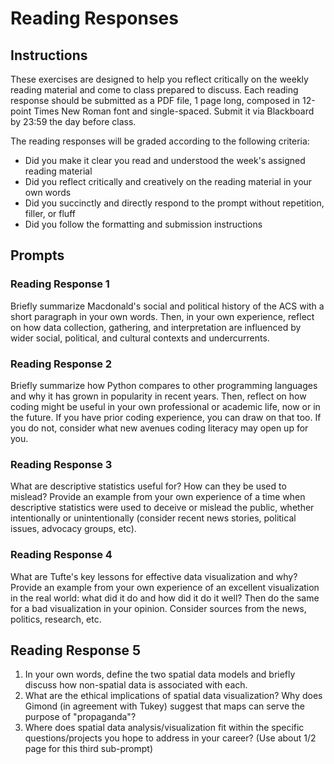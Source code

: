 # Reading Responses

## Instructions

These exercises are designed to help you reflect critically on the weekly reading material and come to class prepared to discuss. Each reading response should be submitted as a PDF file, 1 page long, composed in 12-point Times New Roman font and single-spaced. Submit it via Blackboard by 23:59 the day before class.

The reading responses will be graded according to the following criteria:

  - Did you make it clear you read and understood the week's assigned reading material
  - Did you reflect critically and creatively on the reading material in your own words
  - Did you succinctly and directly respond to the prompt without repetition, filler, or fluff
  - Did you follow the formatting and submission instructions

## Prompts

### Reading Response 1

Briefly summarize Macdonald's social and political history of the ACS with a short paragraph in your own words. Then, in your own experience, reflect on how data collection, gathering, and interpretation are influenced by wider social, political, and cultural contexts and undercurrents.

### Reading Response 2

Briefly summarize how Python compares to other programming languages and why it has grown in popularity in recent years. Then, reflect on how coding might be useful in your own professional or academic life, now or in the future. If you have prior coding experience, you can draw on that too. If you do not, consider what new avenues coding literacy may open up for you.

### Reading Response 3

What are descriptive statistics useful for? How can they be used to mislead? Provide an example from your own experience of a time when descriptive statistics were used to deceive or mislead the public, whether intentionally or unintentionally (consider recent news stories, political issues, advocacy groups, etc).

### Reading Response 4

What are Tufte's key lessons for effective data visualization and why? Provide an example from your own experience of an excellent visualization in the real world: what did it do and how did it do it well? Then do the same for a bad visualization in your opinion. Consider sources from the news, politics, research, etc.

## Reading Response 5

  1. In your own words, define the two spatial data models and briefly discuss how non-spatial data is associated with each.
  2. What are the ethical implications of spatial data visualization? Why does Gimond (in agreement with Tukey) suggest that maps can serve the purpose of "propaganda"?
  3. Where does spatial data analysis/visualization fit within the specific questions/projects you hope to address in your career? (Use about 1/2 page for this third sub-prompt)